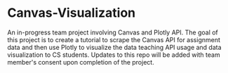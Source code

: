 # Canvas-Visualization

An in-progress team project involving Canvas and Plotly API. The goal of this project is to create a tutorial to scrape the Canvas API for assignment data and then use Plotly to visualize the data teaching API usage and data visualization to CS students. Updates to this repo will be added with team member's consent upon completion of the project.
